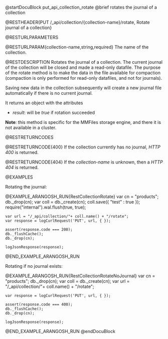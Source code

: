 
@startDocuBlock put_api_collection_rotate
@brief rotates the journal of a collection

@RESTHEADER{PUT /_api/collection/{collection-name}/rotate, Rotate journal of a collection}

@RESTURLPARAMETERS

@RESTURLPARAM{collection-name,string,required}
The name of the collection.

@RESTDESCRIPTION
Rotates the journal of a collection. The current journal of the collection will be closed
and made a read-only datafile. The purpose of the rotate method is to make the data in
the file available for compaction (compaction is only performed for read-only datafiles, and
not for journals).

Saving new data in the collection subsequently will create a new journal file
automatically if there is no current journal.

It returns an object with the attributes

- *result*: will be *true* if rotation succeeded

**Note**: this method is specific for the MMFiles storage engine, and there
it is not available in a cluster.

@RESTRETURNCODES

@RESTRETURNCODE{400}
If the collection currently has no journal, *HTTP 400* is returned.

@RESTRETURNCODE{404}
If the *collection-name* is unknown, then a *HTTP 404* is returned.

@EXAMPLES

Rotating the journal:

@EXAMPLE_ARANGOSH_RUN{RestCollectionRotate}
    var cn = "products";
    db._drop(cn);
    var coll = db._create(cn);
    coll.save({ "test" : true });
    require("internal").wal.flush(true, true);

    var url = "/_api/collection/"+ coll.name() + "/rotate";
    var response = logCurlRequest('PUT', url, { });

    assert(response.code === 200);
    db._flushCache();
    db._drop(cn);

    logJsonResponse(response);
@END_EXAMPLE_ARANGOSH_RUN

Rotating if no journal exists:

@EXAMPLE_ARANGOSH_RUN{RestCollectionRotateNoJournal}
    var cn = "products";
    db._drop(cn);
    var coll = db._create(cn);
    var url = "/_api/collection/"+ coll.name() + "/rotate";

    var response = logCurlRequest('PUT', url, { });

    assert(response.code === 400);
    db._flushCache();
    db._drop(cn);

    logJsonResponse(response);
@END_EXAMPLE_ARANGOSH_RUN
@endDocuBlock


